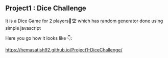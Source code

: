 Project1 : Dice Challenge 
---------------------------

It is a Dice Game for 2 players🎲🏆 which has random generator done using simple javascript

Here you go how it looks like 👇:

https://hemasatish92.github.io/Project1-DiceChallenge/
